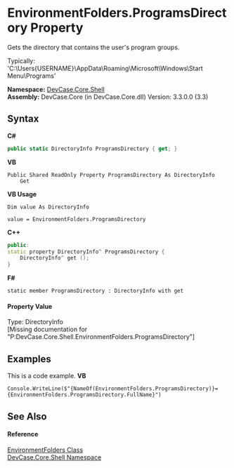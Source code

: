 # EnvironmentFolders.ProgramsDirectory Property 
 

Gets the directory that contains the user's program groups. 

 Typically: 'C:\Users\{USERNAME}\AppData\Roaming\Microsoft\Windows\Start Menu\Programs'

**Namespace:**&nbsp;<a href="N_DevCase_Core_Shell">DevCase.Core.Shell</a><br />**Assembly:**&nbsp;DevCase.Core (in DevCase.Core.dll) Version: 3.3.0.0 (3.3)

## Syntax

**C#**<br />
``` C#
public static DirectoryInfo ProgramsDirectory { get; }
```

**VB**<br />
``` VB
Public Shared ReadOnly Property ProgramsDirectory As DirectoryInfo
	Get
```

**VB Usage**<br />
``` VB Usage
Dim value As DirectoryInfo

value = EnvironmentFolders.ProgramsDirectory

```

**C++**<br />
``` C++
public:
static property DirectoryInfo^ ProgramsDirectory {
	DirectoryInfo^ get ();
}
```

**F#**<br />
``` F#
static member ProgramsDirectory : DirectoryInfo with get

```


#### Property Value
Type: DirectoryInfo<br />\[Missing <value> documentation for "P:DevCase.Core.Shell.EnvironmentFolders.ProgramsDirectory"\]

## Examples
This is a code example. 
**VB**<br />
``` VB
Console.WriteLine($"{NameOf(EnvironmentFolders.ProgramsDirectory)}={EnvironmentFolders.ProgramsDirectory.FullName}")
```


## See Also


#### Reference
<a href="T_DevCase_Core_Shell_EnvironmentFolders">EnvironmentFolders Class</a><br /><a href="N_DevCase_Core_Shell">DevCase.Core.Shell Namespace</a><br />